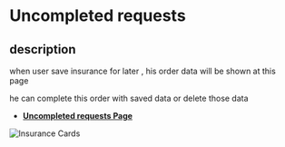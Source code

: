 # Uncompleted requests

## description

when user save insurance for later , his order data will be shown at this page

he can complete this order with saved data or delete those data

- [**Uncompleted requests Page**](https://rakeez.com.sa/main/uncompletedCards)

![Insurance Cards](/rakeez-docs/images/account/account-3-1.png)
